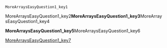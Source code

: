 ```ngMeta
MoreArraysEasyQuestion1_key1
```
MoreArraysEasyQuestion1_key2**MoreArraysEasyQuestion1_key3**MoreArraysEasyQuestion1_key4

**MoreArraysEasyQuestion1_key5**MoreArraysEasyQuestion1_key6

[MoreArraysEasyQuestion1_key7](https://www.hackerrank.com/domains/algorithms?filters%5Bsubdomains%5D%5B%5D=arrays-and-sorting)
